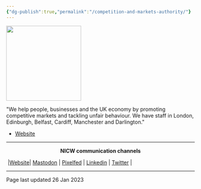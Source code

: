 ```yaml
---
{"dg-publish":true,"permalink":"/competition-and-markets-authority/"}
---
```



<img src="https://assets.publishing.service.gov.uk/government/uploads/system/uploads/organisation/logo/550/CMA_Logo_01.png" height="200">

"We help people, businesses and the UK economy by promoting competitive markets and tackling unfair behaviour. We have staff in London, Edinburgh, Belfast, Cardiff, Manchester and Darlington."

- [Website](https://www.gov.uk/government/organisations/competition-and-markets-authority) 


***
<p style="text-align: center;font-weight:bold";>NICW communication channels</p>

󠁧 |[Website](https://nationalinfrastructurecommission.wales)| [Mastodon](https://toot.wales/@NICW) | [Pixelfed](https://pix.toot.wales/NICW) | [Linkedin](https://www.linkedin.com/company/26268509/) | [Twitter](https://twitter.com/InfraCommCymru) |
***
Page last updated 26 Jan 2023